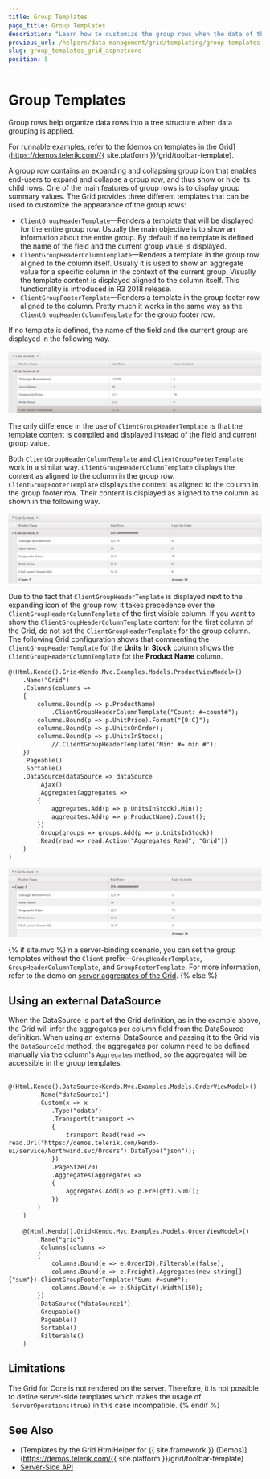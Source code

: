 ```yaml
---
title: Group Templates
page_title: Group Templates
description: "Learn how to customize the group rows when the data of the Telerik UI Grid for ASP.NET MVC is grouped."
previous_url: /helpers/data-management/grid/templating/group-templates
slug: group_templates_grid_aspnetcore
position: 5
---
```


# Group Templates

Group rows help organize data rows into a tree structure when data grouping is applied.

For runnable examples, refer to the [demos on templates in the Grid](https://demos.telerik.com/{{ site.platform }}/grid/toolbar-template).

A group row contains an expanding and collapsing group icon that enables end-users to expand and collapse a group row, and thus show or hide its child rows. One of the main features of group rows is to display group summary values. The Grid provides three different templates that can be used to customize the appearance of the group rows:

- `ClientGroupHeaderTemplate`&mdash;Renders a template that will be displayed for the entire group row. Usually the main objective is to show an information about the entire group. By default if no template is defined the name of the field and the current group value is displayed.
- `ClientGroupHeaderColumnTemplate`&mdash;Renders a template in the group row aligned to the column itself. Usually it is used to show an aggregate value for a specific column in the context of the current group. Visually the template content is displayed aligned to the column itself. This functionality is introduced in R3 2018 release.
- `ClientGroupFooterTemplate`&mdash;Renders a template in the group footer row aligned to the column. Pretty much it works in the same way as the `ClientGroupHeaderColumnTemplate` for the group footer row.

If no template is defined, the name of the field and the current group are displayed in the following way.

![{{ site.product_short }} A Grid with no group templates](../images/grid-no-group-header-template.png)

The only difference in the use of `ClientGroupHeaderTemplate` is that the template content is compiled and displayed instead of the field and current group value.

Both `ClientGroupHeaderColumnTemplate` and `ClientGroupFooterTemplate` work in a similar way. `ClientGroupHeaderColumnTemplate` displays the content as aligned to the column in the group row. `ClientGroupFooterTemplate` displays the content as aligned to the column in the group footer row. Their content is displayed as aligned to the column as shown in the following way.

![{{ site.product_short }} A Grid with GroupHeaderColumnTemplate and GroupFooterTemplate applied](../images/grid-group-header-column-template.png)

Due to the fact that `ClientGroupHeaderTemplate` is displayed next to the expanding icon of the group row, it takes precedence over the `ClientGroupHeaderColumnTemplate` of the first visible column. If you want to show the `ClientGroupHeaderColumnTemplate` content for the first column of the Grid, do not set the `ClientGroupHeaderTemplate` for the group column. The following Grid configuration shows that commenting the `ClientGroupHeaderTemplate` for the **Units In Stock** column shows the `ClientGroupHeaderColumnTemplate` for the **Product Name** column.

```HtmlHelper
@(Html.Kendo().Grid<Kendo.Mvc.Examples.Models.ProductViewModel>()
    .Name("Grid")
    .Columns(columns =>
    {
        columns.Bound(p => p.ProductName)
            .ClientGroupHeaderColumnTemplate("Count: #=count#");
        columns.Bound(p => p.UnitPrice).Format("{0:C}");
        columns.Bound(p => p.UnitsOnOrder);
        columns.Bound(p => p.UnitsInStock);
            //.ClientGroupHeaderTemplate("Min: #= min #");
    })
    .Pageable()
    .Sortable()
    .DataSource(dataSource => dataSource
        .Ajax()
        .Aggregates(aggregates =>
        {
            aggregates.Add(p => p.UnitsInStock).Min();
            aggregates.Add(p => p.ProductName).Count();
        })
        .Group(groups => groups.Add(p => p.UnitsInStock))
        .Read(read => read.Action("Aggregates_Read", "Grid"))
    )
)
```

![{{ site.product_short }} A Grid with GroupHeaderColumnTemplate for first column applied and no GroupHeaderTemplate](../images/grid-group-header-column-template-first-column.png)

{% if site.mvc %}In a server-binding scenario, you can set the group templates without the `Client` prefix&mdash;`GroupHeaderTemplate`, `GroupHeaderColumnTemplate`, and `GroupFooterTemplate`. For more information, refer to the demo on [server aggregates of the Grid](https://demos.telerik.com/aspnet-mvc/grid/serveraggregates).
{% else %}

## Using an external DataSource

When the DataSource is part of the Grid definition, as in the example above, the Grid will infer the aggregates per column field from the DataSource definition. When using an external DataSource and passing it to the Grid via the `DataSourceId` method, the aggregates per column need to be defined manually via the column's `Aggregates` method, so the aggregates will be accessible in the group templates:

```HtmlHelper
    @(Html.Kendo().DataSource<Kendo.Mvc.Examples.Models.OrderViewModel>()
        .Name("dataSource1")
        .Custom(x => x
            .Type("odata")
            .Transport(transport =>
            {
                transport.Read(read => read.Url("https://demos.telerik.com/kendo-ui/service/Northwind.svc/Orders").DataType("json"));
            })
            .PageSize(20)
            .Aggregates(aggregates =>
            {
                aggregates.Add(p => p.Freight).Sum();
            })
        )
    )

    @(Html.Kendo().Grid<Kendo.Mvc.Examples.Models.OrderViewModel>()
        .Name("grid")
        .Columns(columns =>
        {
            columns.Bound(e => e.OrderID).Filterable(false);
            columns.Bound(e => e.Freight).Aggregates(new string[]{"sum"}).ClientGroupFooterTemplate("Sum: #=sum#");
            columns.Bound(e => e.ShipCity).Width(150);
        })
        .DataSource("dataSource1")
        .Groupable()
        .Pageable()
        .Sortable()
        .Filterable()
    )
```

## Limitations

The Grid for Core is not rendered on the server. Therefore, it is not possible to define server-side templates which makes the usage of `.ServerOperations(true)` in this case incompatible.
{% endif %}

## See Also

* [Templates by the Grid HtmlHelper for {{ site.framework }} (Demos)](https://demos.telerik.com/{{ site.platform }}/grid/toolbar-template)
* [Server-Side API](/api/grid)
